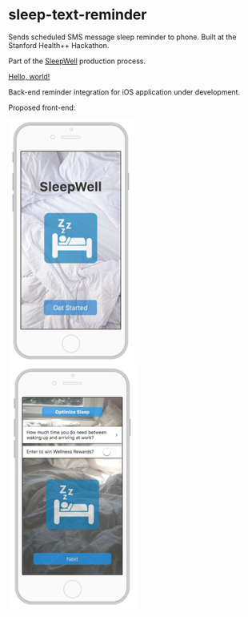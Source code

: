 # sleep-text-reminder
Sends scheduled SMS message sleep reminder to phone. Built at the Stanford Health++ Hackathon.

Part of the <a href="https://devpost.com/software/sleepwell" target="_blank">SleepWell</a> production process. 

<a href="http://google.com/" target="_blank">Hello, world!</a>

Back-end reminder integration for iOS application under development. 

Proposed front-end:

<img src="mockup1.png" width = "250px">
<img src="mockup2.png" width = "257px", height = "490px"> 
